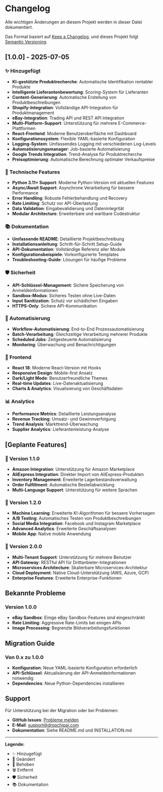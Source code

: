 # Changelog

Alle wichtigen Änderungen an diesem Projekt werden in dieser Datei dokumentiert.

Das Format basiert auf [Keep a Changelog](https://keepachangelog.com/de/1.0.0/),
und dieses Projekt folgt [Semantic Versioning](https://semver.org/spec/v2.0.0.html).

## [1.0.0] - 2025-07-05

### ✨ Hinzugefügt
- **KI-gestützte Produktrecherche**: Automatische Identifikation rentabler Produkte
- **Intelligente Lieferantenbewertung**: Scoring-System für Lieferanten
- **Content-Generierung**: Automatische Erstellung von Produktbeschreibungen
- **Shopify-Integration**: Vollständige API-Integration für Produktmanagement
- **eBay-Integration**: Trading API und REST API Integration
- **Multi-Platform-Support**: Unterstützung für mehrere E-Commerce-Plattformen
- **React-Frontend**: Moderne Benutzeroberfläche mit Dashboard
- **Konfigurationssystem**: Flexible YAML-basierte Konfiguration
- **Logging-System**: Umfassendes Logging mit verschiedenen Log-Levels
- **Automatisierungsmanager**: Job-basierte Automatisierung
- **Google Trends Integration**: Trend-Analyse für Produktrecherche
- **Preisoptimierung**: Automatische Berechnung optimaler Verkaufspreise

### 🔧 Technische Features
- **Python 3.11+ Support**: Moderne Python-Version mit aktuellen Features
- **Async/Await Support**: Asynchrone Verarbeitung für bessere Performance
- **Error Handling**: Robuste Fehlerbehandlung und Recovery
- **Rate Limiting**: Schutz vor API-Überlastung
- **Data Validation**: Eingabevalidierung und Datenintegrität
- **Modular Architecture**: Erweiterbare und wartbare Codestruktur

### 📚 Dokumentation
- **Umfassende README**: Detaillierte Projektbeschreibung
- **Installationsanleitung**: Schritt-für-Schritt Setup-Guide
- **API-Dokumentation**: Vollständige Referenz aller Module
- **Konfigurationsbeispiele**: Vorkonfigurierte Templates
- **Troubleshooting-Guide**: Lösungen für häufige Probleme

### 🛡️ Sicherheit
- **API-Schlüssel-Management**: Sichere Speicherung von Anmeldeinformationen
- **Sandbox-Modus**: Sicheres Testen ohne Live-Daten
- **Input Sanitization**: Schutz vor schädlichen Eingaben
- **HTTPS-Only**: Sichere API-Kommunikation

### 🔄 Automatisierung
- **Workflow-Automatisierung**: End-to-End Prozessautomatisierung
- **Batch-Verarbeitung**: Gleichzeitige Verarbeitung mehrerer Produkte
- **Scheduled Jobs**: Zeitgesteuerte Automatisierung
- **Monitoring**: Überwachung und Benachrichtigungen

### 🎨 Frontend
- **React 18**: Moderne React-Version mit Hooks
- **Responsive Design**: Mobile-first Ansatz
- **Dark/Light Mode**: Benutzerfreundliche Themes
- **Real-time Updates**: Live-Datenaktualisierung
- **Charts & Analytics**: Visualisierung von Geschäftsdaten

### 📊 Analytics
- **Performance Metrics**: Detaillierte Leistungsanalyse
- **Revenue Tracking**: Umsatz- und Gewinnverfolgung
- **Trend Analysis**: Markttrend-Überwachung
- **Supplier Analytics**: Lieferantenleistung-Analyse

## [Geplante Features]

### 🚀 Version 1.1.0
- **Amazon Integration**: Unterstützung für Amazon Marketplace
- **AliExpress Integration**: Direkter Import von AliExpress-Produkten
- **Inventory Management**: Erweiterte Lagerbestandsverwaltung
- **Order Fulfillment**: Automatische Bestellabwicklung
- **Multi-Language Support**: Unterstützung für weitere Sprachen

### 🚀 Version 1.2.0
- **Machine Learning**: Erweiterte KI-Algorithmen für bessere Vorhersagen
- **A/B Testing**: Automatisches Testen von Produktbeschreibungen
- **Social Media Integration**: Facebook und Instagram Marketplace
- **Advanced Analytics**: Erweiterte Geschäftsanalysen
- **Mobile App**: Native mobile Anwendung

### 🚀 Version 2.0.0
- **Multi-Tenant Support**: Unterstützung für mehrere Benutzer
- **API Gateway**: RESTful API für Drittanbieter-Integrationen
- **Microservices Architecture**: Skalierbare Microservices-Architektur
- **Cloud Deployment**: Native Cloud-Unterstützung (AWS, Azure, GCP)
- **Enterprise Features**: Erweiterte Enterprise-Funktionen

## Bekannte Probleme

### Version 1.0.0
- **eBay Sandbox**: Einige eBay Sandbox-Features sind eingeschränkt
- **Rate Limiting**: Aggressive Rate-Limits bei einigen APIs
- **Image Processing**: Begrenzte Bildverarbeitungsfunktionen

## Migration Guide

### Von 0.x zu 1.0.0
- **Konfiguration**: Neue YAML-basierte Konfiguration erforderlich
- **API-Schlüssel**: Aktualisierung der API-Anmeldeinformationen notwendig
- **Dependencies**: Neue Python-Dependencies installieren

## Support

Für Unterstützung bei der Migration oder bei Problemen:
- **GitHub Issues**: [Probleme melden](https://github.com/ihr-username/DropchipAI/issues)
- **E-Mail**: support@dropchipai.com
- **Dokumentation**: Siehe README.md und INSTALLATION.md

---

**Legende:**
- ✨ Hinzugefügt
- 🔧 Geändert
- 🐛 Behoben
- 🗑️ Entfernt
- 🛡️ Sicherheit
- 📚 Dokumentation

